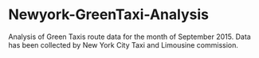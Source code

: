 # Newyork-GreenTaxi-Analysis
Analysis of Green Taxis route data for the month of September 2015. Data has been collected by New York City Taxi and Limousine commission.
